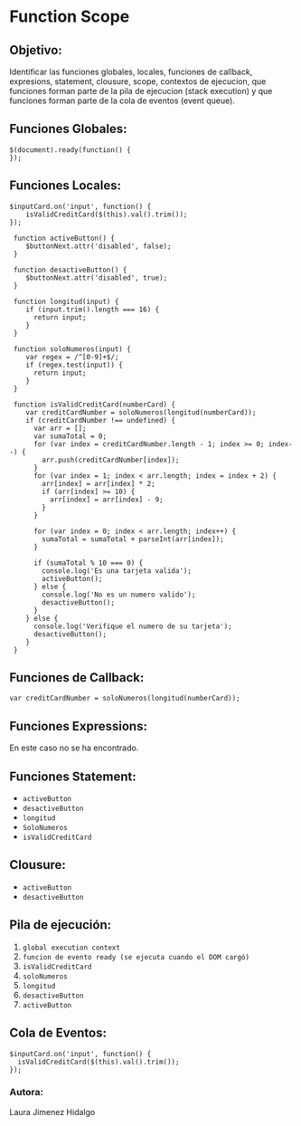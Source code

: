 # Function Scope

## Objetivo:
Identificar las funciones globales, locales, funciones de callback, expresions, statement, clousure, scope, contextos de ejecucion, que funciones forman parte de la pila de ejecucion (stack execution) y que funciones forman parte de la cola de eventos (event queue).

##  Funciones Globales:
~~~
$(document).ready(function() {
});
~~~

## Funciones Locales:
~~~
$inputCard.on('input', function() {
    isValidCreditCard($(this).val().trim());
});
~~~
~~~
 function activeButton() {
    $buttonNext.attr('disabled', false);
 }
~~~
~~~
 function desactiveButton() {  
    $buttonNext.attr('disabled', true);
 } 
~~~
~~~
 function longitud(input) {
    if (input.trim().length === 16) {
      return input;
    }
 }
~~~
~~~
 function soloNumeros(input) {
    var regex = /^[0-9]+$/;
    if (regex.test(input)) {
      return input;
    }
 }
~~~
~~~
 function isValidCreditCard(numberCard) {
    var creditCardNumber = soloNumeros(longitud(numberCard));
    if (creditCardNumber !== undefined) {
      var arr = [];
      var sumaTotal = 0;
      for (var index = creditCardNumber.length - 1; index >= 0; index--) {
        arr.push(creditCardNumber[index]);
      }
      for (var index = 1; index < arr.length; index = index + 2) {
        arr[index] = arr[index] * 2;
        if (arr[index] >= 10) {
          arr[index] = arr[index] - 9;
        }    
      }
     
      for (var index = 0; index < arr.length; index++) {
        sumaTotal = sumaTotal + parseInt(arr[index]);
      }
     
      if (sumaTotal % 10 === 0) {
        console.log('Es una tarjeta valida');
        activeButton();
      } else {
        console.log('No es un numero valido');
        desactiveButton();
      }
    } else {
      console.log('Verifique el numero de su tarjeta'); 
      desactiveButton();  
    }
 }
~~~

## Funciones de Callback:
~~~
var creditCardNumber = soloNumeros(longitud(numberCard));
~~~

## Funciones Expressions:
En este caso no se ha encontrado.

## Funciones Statement:
- `activeButton`
- `desactiveButton`
- `longitud`
- `SoloNumeros`
- `isValidCreditCard`

## Clousure:
- `activeButton`
- `desactiveButton`

## Pila de ejecución:
1. `global execution context`
2. `funcion de evento ready (se ejecuta cuando el DOM cargó)`
3. `isValidCreditCard`
4. `soloNumeros`
5. `longitud`
6. `desactiveButton`
7. `activeButton`

## Cola de Eventos:
~~~
$inputCard.on('input', function() {
  isValidCreditCard($(this).val().trim());
});
~~~

### Autora:

Laura Jimenez Hidalgo





